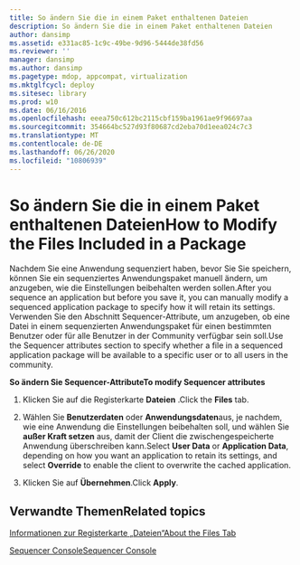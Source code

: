 ```yaml
---
title: So ändern Sie die in einem Paket enthaltenen Dateien
description: So ändern Sie die in einem Paket enthaltenen Dateien
author: dansimp
ms.assetid: e331ac85-1c9c-49be-9d96-5444de38fd56
ms.reviewer: ''
manager: dansimp
ms.author: dansimp
ms.pagetype: mdop, appcompat, virtualization
ms.mktglfcycl: deploy
ms.sitesec: library
ms.prod: w10
ms.date: 06/16/2016
ms.openlocfilehash: eeea750c612bc2115cbf159ba1961ae9f96697aa
ms.sourcegitcommit: 354664bc527d93f80687cd2eba70d1eea024c7c3
ms.translationtype: MT
ms.contentlocale: de-DE
ms.lasthandoff: 06/26/2020
ms.locfileid: "10806939"
---
```

# <span data-ttu-id="84775-103">So ändern Sie die in einem Paket enthaltenen Dateien</span><span class="sxs-lookup"><span data-stu-id="84775-103">How to Modify the Files Included in a Package</span></span>


<span data-ttu-id="84775-104">Nachdem Sie eine Anwendung sequenziert haben, bevor Sie Sie speichern, können Sie ein sequenziertes Anwendungspaket manuell ändern, um anzugeben, wie die Einstellungen beibehalten werden sollen.</span><span class="sxs-lookup"><span data-stu-id="84775-104">After you sequence an application but before you save it, you can manually modify a sequenced application package to specify how it will retain its settings.</span></span> <span data-ttu-id="84775-105">Verwenden Sie den Abschnitt Sequencer-Attribute, um anzugeben, ob eine Datei in einem sequenzierten Anwendungspaket für einen bestimmten Benutzer oder für alle Benutzer in der Community verfügbar sein soll.</span><span class="sxs-lookup"><span data-stu-id="84775-105">Use the Sequencer attributes section to specify whether a file in a sequenced application package will be available to a specific user or to all users in the community.</span></span>

**<span data-ttu-id="84775-106">So ändern Sie Sequencer-Attribute</span><span class="sxs-lookup"><span data-stu-id="84775-106">To modify Sequencer attributes</span></span>**

1.  <span data-ttu-id="84775-107">Klicken Sie auf die Registerkarte **Dateien** .</span><span class="sxs-lookup"><span data-stu-id="84775-107">Click the **Files** tab.</span></span>

2.  <span data-ttu-id="84775-108">Wählen Sie **Benutzerdaten** oder **Anwendungsdaten**aus, je nachdem, wie eine Anwendung die Einstellungen beibehalten soll, und wählen Sie **außer Kraft setzen** aus, damit der Client die zwischengespeicherte Anwendung überschreiben kann.</span><span class="sxs-lookup"><span data-stu-id="84775-108">Select **User Data** or **Application Data**, depending on how you want an application to retain its settings, and select **Override** to enable the client to overwrite the cached application.</span></span>

3.  <span data-ttu-id="84775-109">Klicken Sie auf **Übernehmen**.</span><span class="sxs-lookup"><span data-stu-id="84775-109">Click **Apply**.</span></span>

## <span data-ttu-id="84775-110">Verwandte Themen</span><span class="sxs-lookup"><span data-stu-id="84775-110">Related topics</span></span>


[<span data-ttu-id="84775-111">Informationen zur Registerkarte „Dateien“</span><span class="sxs-lookup"><span data-stu-id="84775-111">About the Files Tab</span></span>](about-the-files-tab.md)

[<span data-ttu-id="84775-112">Sequencer Console</span><span class="sxs-lookup"><span data-stu-id="84775-112">Sequencer Console</span></span>](sequencer-console.md)

 

 





